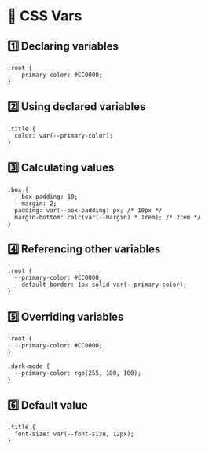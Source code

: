 # 🎨 CSS Vars

## 1️⃣ Declaring variables

```
:root {
  --primary-color: #CC0000;
}
```

## 2️⃣ Using declared variables

```
.title {
  color: var(--primary-color);
}
```

## 3️⃣ Calculating values

```
.box {
  --box-padding: 10;
  --margin: 2;
  padding: var(--box-padding) px; /* 10px */
  margin-bottom: calc(var(--margin) * 1rem); /* 2rem */ 
}
```

## 4️⃣ Referencing other variables

```
:root {
  --primary-color: #CC0000;
  --default-border: 1px solid var(--primary-color);
}
```

## 5️⃣ Overriding variables

```
:root {
  --primary-color: #CC0000;
}

.dark-mode {
  --primary-color: rgb(255, 180, 180);
}
```

## 6️⃣ Default value

```
.title {
  font-size: var(--font-size, 12px);
}

```